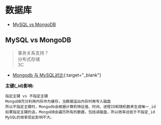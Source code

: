 # 数据库
* [MySQL vs MongoDB](#compare)



## <a id="compare">MySQL vs MongoDB</a>

> 事务关系支持？    
> 分布式存储  
> 3C

* [Mongodb 与 MySQL对比](https://www.cnblogs.com/web-fusheng/p/6884759.html){:target="_blank"}

**主键(_id)影响:**

```
指定主键 vs 不指定主键
MongoDB充分利用内存作为缓存，当数据溢出内存时再写入磁盘
所以不指定主键时，Mongodb会根据计算机特征值、时间、进程ID和随机数来生成唯一_id
如果指定主键的话，MongoDB会遍历所有的数据，包括读磁盘，所以效率远低于不指定_id
MySQL的效率受此影响不大。
```
